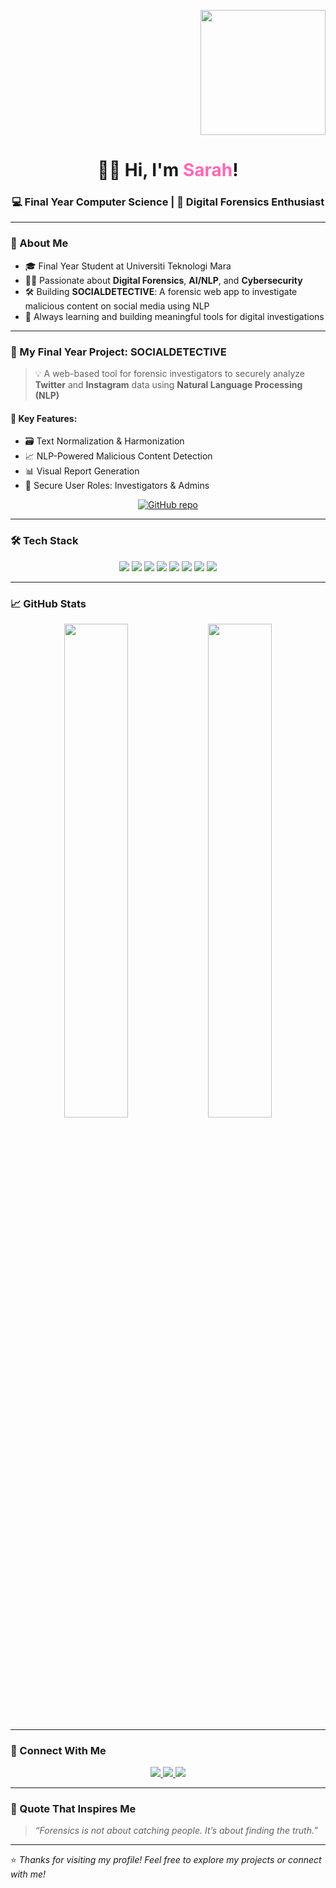 <p align="right">
  <img src="[https://media.giphy.com/media/v6aOjy0Qo1fIA/giphy.gif" width="200px" />
</p>

<h1 align="center">👩‍💻 Hi, I'm <span style="color:#ff69b4">Sarah</span>!</h1>
<h3 align="center">💻 Final Year Computer Science | 🧠 Digital Forensics Enthusiast</h3>

---

### 🔎 About Me

- 🎓 Final Year Student at Universiti Teknologi Mara 
- 🕵️‍♀️ Passionate about **Digital Forensics**, **AI/NLP**, and **Cybersecurity**
- 🛠 Building **SOCIALDETECTIVE**: A forensic web app to investigate malicious content on social media using NLP
- 💬 Always learning and building meaningful tools for digital investigations

---

### 🧠 My Final Year Project: SOCIALDETECTIVE

> 💡 A web-based tool for forensic investigators to securely analyze **Twitter** and **Instagram** data using **Natural Language Processing (NLP)**

#### 🔧 Key Features:
- 🗃 Text Normalization & Harmonization
- 📈 NLP-Powered Malicious Content Detection
- 📊 Visual Report Generation
- 🔐 Secure User Roles: Investigators & Admins

<p align="center">
  <a href="https://github.com/nutayllar/SOCIALDETECTIVE" target="_blank">
    <img alt="GitHub repo" src="https://img.shields.io/badge/Visit%20Project-000?style=for-the-badge&logo=github&logoColor=white">
  </a>
</p>

---

### 🛠️ Tech Stack

<p align="center">
  <img src="https://img.shields.io/badge/Python-3670A0?style=for-the-badge&logo=python&logoColor=white"/>
  <img src="https://img.shields.io/badge/Django-092E20?style=for-the-badge&logo=django&logoColor=white"/>
  <img src="https://img.shields.io/badge/React-20232A?style=for-the-badge&logo=react&logoColor=61DAFB"/>
  <img src="https://img.shields.io/badge/Tailwind_CSS-38B2AC?style=for-the-badge&logo=tailwind-css&logoColor=white"/>
  <img src="https://img.shields.io/badge/PostgreSQL-4169E1?style=for-the-badge&logo=postgresql&logoColor=white"/>
  <img src="https://img.shields.io/badge/AWS_S3-FF9900?style=for-the-badge&logo=amazon-aws&logoColor=white"/>
  <img src="https://img.shields.io/badge/HuggingFace-FFD21F?style=for-the-badge&logo=huggingface&logoColor=black"/>
  <img src="https://img.shields.io/badge/PyTorch-EE4C2C?style=for-the-badge&logo=pytorch&logoColor=white"/>
</p>

---

### 📈 GitHub Stats

<p align="center">
  <img src="https://github-readme-stats.vercel.app/api?username=nutayllar&show_icons=true&theme=radical&hide_border=true" width="45%"/>
  <img src="https://github-readme-streak-stats.herokuapp.com/?user=nutayllar&theme=radical&hide_border=true" width="45%"/>
</p>

---

### 🔗 Connect With Me

<p align="center">
  <a href="mailto:nurmaisarahriswady13@gmail.com">
    <img src="https://img.shields.io/badge/Email-D14836?style=for-the-badge&logo=gmail&logoColor=white"/>
  </a>
  <a href="www.linkedin.com/in/
nurmaisarah-riswady-b807b1207">
    <img src="https://img.shields.io/badge/LinkedIn-0077B5?style=for-the-badge&logo=linkedin&logoColor=white"/>
  </a>
  <a href="https://github.com/nutayllar">
    <img src="https://img.shields.io/badge/GitHub-181717?style=for-the-badge&logo=github"/>
  </a>
</p>

---

### 💬 Quote That Inspires Me

> *“Forensics is not about catching people. It’s about finding the truth.”*

---

⭐️ *Thanks for visiting my profile! Feel free to explore my projects or connect with me!*
